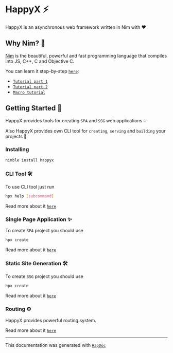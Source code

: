 # HappyX ⚡

HappyX is an asynchronous web framework written in Nim with ❤

## Why Nim? 👑

[Nim](nim-lang.org) is the beautiful, powerful and fast programming language that compiles into JS, C++, C and Objective C.

You can learn it step-by-step [`here`](https://nim-lang.org/documentation.html):

- [`Tutorial part 1`](https://nim-lang.org/docs/tut1.html)
- [`Tutorial part 2`](https://nim-lang.org/docs/tut2.html)
- [`Macro tutorial`](https://nim-lang.org/docs/tut3.html)


## Getting Started 📃

HappyX provides tools for creating `SPA` and `SSG` web applications 💡

Also HappyX provides own CLI tool for `creating`, `serving` and `building` your projects 🍍

### Installing

```bash
nimble install happyx
```


### CLI Tool 🛠

To use CLI tool just run
```bash
hpx help [subcommand]
```

Read more about it [`here`](https://hapticx.github.io/happyx/cli.html)


### Single Page Application ✨

To create `SPA` project you should use
```bash
hpx create
```

Read more about it [`here`](https://hapticx.github.io/happyx/spa.html)


### Static Site Generation 🛠

To create `SSG` project you should use
```bash
hpx create
```

Read more about it [`here`](https://hapticx.github.io/happyx/ssg.html)


### Routing ⚙

HappyX provides powerful routing system.

Read more about it [`here`](https://hapticx.github.io/happyx/routing.html)


---

This documentation was generated with [`HapDoc`](https://github.com/HapticX/hapdoc)
